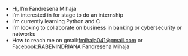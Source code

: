 -  Hi, I’m Fandresena Mihaja
-  I’m interested in for stage to do an internship
-  I’m currently learning Python and C
-  I’m looking to collaborate on business in banking or cybersecurity or networks
-  How to reach me on gmail:fmihaja041@gmail.com or Facebook:RABENINDRIANA Fandresena Mihaja

<!---
fmihaja/fmihaja is a ✨ special ✨ repository because its `README.md` (this file) appears on your GitHub profile.
You can click the Preview link to take a look at your changes.
--->
